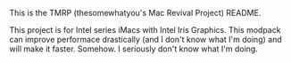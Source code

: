 This is the TMRP (thesomewhatyou's Mac Revival Project) README.

This project is for Intel series iMacs with Intel Iris Graphics. This modpack can improve performace drastically (and I don't know what I'm doing) and will make it faster. Somehow. I seriously don't know what I'm doing.
